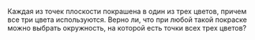 Каждая из точек плоскости покрашена в один из трех цветов, причем все три цвета используются. Верно ли, что при любой такой покраске можно выбрать окружность, на которой есть точки всех трех цветов?